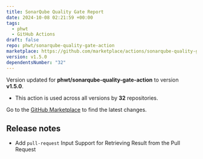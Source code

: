 ```yaml
---
title: SonarQube Quality Gate Report
date: 2024-10-08 02:21:59 +00:00
tags:
  - phwt
  - GitHub Actions
draft: false
repo: phwt/sonarqube-quality-gate-action
marketplace: https://github.com/marketplace/actions/sonarqube-quality-gate-report
version: v1.5.0
dependentsNumber: "32"
---
```



Version updated for **phwt/sonarqube-quality-gate-action** to version **v1.5.0**.
- This action is used across all versions by **32** repositories.

Go to the [GitHub Marketplace](https://github.com/marketplace/actions/sonarqube-quality-gate-report) to find the latest changes.

## Release notes

- Add `pull-request` Input Support for Retrieving Result from the Pull Request
